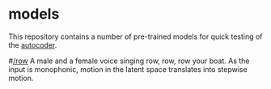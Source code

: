# models

This repository contains a number of pre-trained models for quick testing of the [autocoder](https://).

#[/row]() 
A male and a female voice singing row, row, row your boat.
As the input is monophonic, motion in the latent space translates into stepwise motion.
